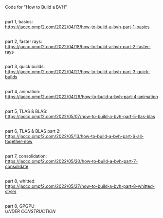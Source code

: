 Code for "How to Build a BVH"<br><br>

part 1, basics:<br>
https://jacco.ompf2.com/2022/04/13/how-to-build-a-bvh-part-1-basics<br><br>

part 2, faster rays:<br>
https://jacco.ompf2.com/2022/04/18/how-to-build-a-bvh-part-2-faster-rays<br><br>

part 3, quick builds:<br>
https://jacco.ompf2.com/2022/04/21/how-to-build-a-bvh-part-3-quick-builds<br><br>

part 4, animation:<br>
https://jacco.ompf2.com/2022/04/26/how-to-build-a-bvh-part-4-animation<br><br>

part 5, TLAS & BLAS:<br>
https://jacco.ompf2.com/2022/05/07/how-to-build-a-bvh-part-5-tlas-blas<br><br>

part 6, TLAS & BLAS part 2:<br>
https://jacco.ompf2.com/2022/05/13/how-to-build-a-bvh-part-6-all-together-now<br><br>

part 7, consolidation:<br>
https://jacco.ompf2.com/2022/05/20/how-to-build-a-bvh-part-7-consolidate<br><br>

part 8, whitted:<br>
https://jacco.ompf2.com/2022/05/27/how-to-build-a-bvh-part-8-whitted-style/<br><br>

part 8, GPGPU:<br>
<i>UNDER CONSTRUCTION</i><br>
